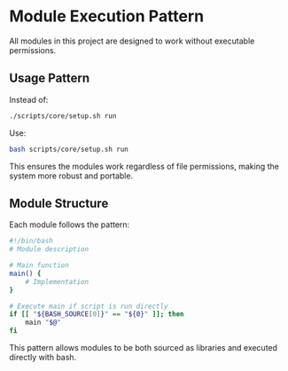 # Module Execution Pattern

All modules in this project are designed to work without executable permissions.

## Usage Pattern

Instead of:
```bash
./scripts/core/setup.sh run
```

Use:
```bash
bash scripts/core/setup.sh run
```

This ensures the modules work regardless of file permissions, making the system more robust and portable.

## Module Structure

Each module follows the pattern:
```bash
#!/bin/bash
# Module description

# Main function
main() {
    # Implementation
}

# Execute main if script is run directly
if [[ "${BASH_SOURCE[0]}" == "${0}" ]]; then
    main "$@"
fi
```

This pattern allows modules to be both sourced as libraries and executed directly with bash.